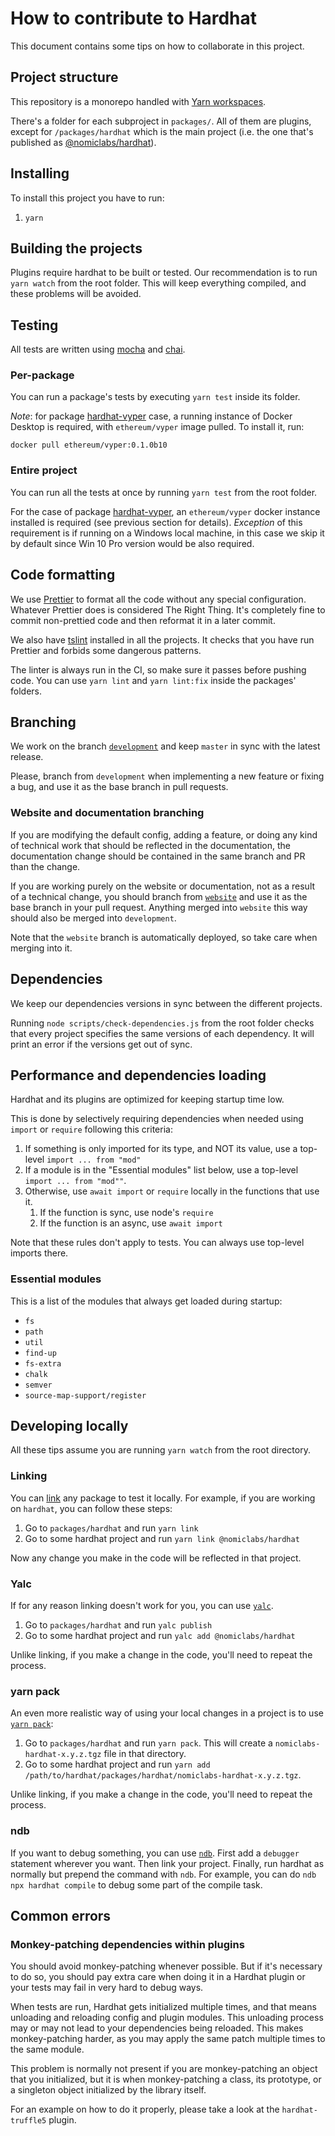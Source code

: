# How to contribute to Hardhat

This document contains some tips on how to collaborate in this project.

## Project structure

This repository is a monorepo handled with [Yarn workspaces](https://classic.yarnpkg.com/en/docs/workspaces/).

There's a folder for each subproject in `packages/`. All of them are plugins, except for `/packages/hardhat` which
is the main project (i.e. the one that's published as [@nomiclabs/hardhat](https://npmjs.com/package/@nomiclabs/hardhat)).

## Installing

To install this project you have to run:

1. `yarn`

## Building the projects

Plugins require hardhat to be built or tested. Our recommendation is to run `yarn watch` from the root folder.
This will keep everything compiled, and these problems will be avoided.

## Testing

All tests are written using [mocha](https://mochajs.org) and [chai](https://www.chaijs.com).

### Per-package
You can run a package's tests by executing `yarn test` inside its folder.

_Note_: for package [hardhat-vyper](./packages/hardhat-vyper) case, a running instance of Docker Desktop is required, with `ethereum/vyper` image pulled. To install it, run:
```
docker pull ethereum/vyper:0.1.0b10
```

### Entire project
You can run all the tests at once by running `yarn test` from the root folder.

For the case of package [hardhat-vyper](./packages/hardhat-vyper), an `ethereum/vyper` docker instance installed is required (see previous section for details). _Exception_ of this requirement is if running on a Windows local machine, in this case we skip it by default since Win 10 Pro version would be also required.

## Code formatting

We use [Prettier](https://prettier.io/) to format all the code without any special configuration. Whatever Prettier does
is considered The Right Thing. It's completely fine to commit non-prettied code and then reformat it in a later commit.

We also have [tslint](https://palantir.github.io/tslint/) installed in all the projects. It checks that you have run
Prettier and forbids some dangerous patterns.

The linter is always run in the CI, so make sure it passes before pushing code. You can use `yarn lint` and
`yarn lint:fix` inside the packages' folders.

## Branching

We work on the branch [`development`](https://github.com/nomiclabs/hardhat/tree/development)
and keep `master` in sync with the latest release.

Please, branch from `development` when implementing a new feature or fixing a 
bug, and use it as the base branch in pull requests.

### Website and documentation branching

If you are modifying the default config, adding a feature, or doing any kind of
technical work that should be reflected in the documentation, the documentation
change should be contained in the same branch and PR than the change.

If you are working purely on the website or documentation, not as a result of
a technical change, you should branch from [`website`](https://github.com/nomiclabs/hardhat/tree/website)
and use it as the base branch in your pull request. Anything merged into 
`website` this way should also be merged into `development`.

Note that the `website` branch is automatically deployed, so take care when 
merging into it.

## Dependencies

We keep our dependencies versions in sync between the different projects.

Running `node scripts/check-dependencies.js` from the root folder checks that every project specifies the same versions
of each dependency. It will print an error if the versions get out of sync.

## Performance and dependencies loading

Hardhat and its plugins are optimized for keeping startup time low.

This is done by selectively requiring dependencies when needed using `import` or `require` following this criteria:

1. If something is only imported for its type, and NOT its value, use a top-level `import ... from "mod"`
1. If a module is in the "Essential modules" list below, use a top-level `import ... from "mod""`.
1. Otherwise, use `await import` or `require` locally in the functions that use it.
   1. If the function is sync, use node's `require`
   2. If the function is an async, use `await import`

Note that these rules don't apply to tests. You can always use top-level imports there.

### Essential modules

This is a list of the modules that always get loaded during startup:

- `fs`
- `path`
- `util`
- `find-up`
- `fs-extra`
- `chalk`
- `semver`
- `source-map-support/register`

## Developing locally

All these tips assume you are running `yarn watch` from the root directory.

### Linking

You can [link](https://classic.yarnpkg.com/en/docs/cli/link/) any package to test it locally. For example, if you are working on
`hardhat`, you can follow these steps:

1. Go to `packages/hardhat` and run `yarn link`
2. Go to some hardhat project and run `yarn link @nomiclabs/hardhat`

Now any change you make in the code will be reflected in that project.

### Yalc

If for any reason linking doesn't work for you, you can use [`yalc`](https://github.com/whitecolor/yalc).

1. Go to `packages/hardhat` and run `yalc publish`
2. Go to some hardhat project and run `yalc add @nomiclabs/hardhat`

Unlike linking, if you make a change in the code, you'll need to repeat the process.

### yarn pack

An even more realistic way of using your local changes in a project is to use [`yarn pack`](https://classic.yarnpkg.com/en/docs/cli/pack/):

1. Go to `packages/hardhat` and run `yarn pack`. This will create a `nomiclabs-hardhat-x.y.z.tgz` file in that directory.
2. Go to some hardhat project and run `yarn add /path/to/hardhat/packages/hardhat/nomiclabs-hardhat-x.y.z.tgz`.

Unlike linking, if you make a change in the code, you'll need to repeat the process.

### ndb

If you want to debug something, you can use [`ndb`](https://github.com/GoogleChromeLabs/ndb). First add a `debugger`
statement wherever you want. Then link your project. Finally, run hardhat as normally but prepend the command with
`ndb`. For example, you can do `ndb npx hardhat compile` to debug some part of the compile task.

## Common errors

### Monkey-patching dependencies within plugins

You should avoid monkey-patching whenever possible. But if it's necessary to do so, you should pay extra care when doing
it in a Hardhat plugin or your tests may fail in very hard to debug ways.

When tests are run, Hardhat gets initialized multiple times, and that means unloading and reloading config and plugin
modules. This unloading process may or may not lead to your dependencies being reloaded. This makes monkey-patching 
harder, as you may apply the same patch multiple times to the same module.

This problem is normally not present if you are monkey-patching an object that you initialized, but it is when 
monkey-patching a class, its prototype, or a singleton object initialized by the library itself.

For an example on how to do it properly, please take a look at the `hardhat-truffle5` plugin.
